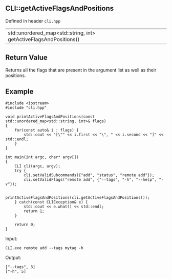 ## CLI::getActiveFlagsAndPositions
Defined in header `cli.hpp`

| | 
| --- |
| std::unordered_map\<std::string, int> getActiveFlagsAndPositions() |

## Return Value
Returns all the flags that are present in the argument list as well as their positions.

## Example
```
#include <iostream>
#include "cli.hpp"

void printActiveFlagsAndPositions(const std::unordered_map<std::string, int>& flags)
{
    for(const auto& i : flags) {
        std::cout << "[\"" << i.first << "\", " << i.second << "]" << std::endl;
    }
}

int main(int argc, char* argv[])
{
    CLI cli(argc, argv);
    try {
        cli.setValidSubcommands({"add", "status", "remote add"});
        cli.setValidFlags("remote add", {"--tags", "-h", "--help", "-v"});

        printActiveFlagsAndPositions(cli.getActiveFlagsAndPositions());
    } catch(const CLIException& e) {
        std::cout << e.what() << std::endl;
        return 1;
    }

    return 0;
}
```

Input:
```
CLI.exe remote add --tags mytag -h
```

Output:
```
["--tags", 3]
["-h", 5]
```